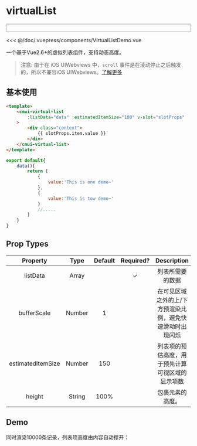 # virtualList

<Exp>
<div slot="exp">
<div style="border:1px solid #999;padding:10px">
    <VirtualListDemo></VirtualListDemo>
</div>
</div>
<div slot="code">

<<< @/doc/.vuepress/components/VirtualListDemo.vue
</div>
</Exp>

一个基于Vue2.6+的虚拟列表组件，支持动态高度。

>注意: 由于在 iOS UIWebviews 中，`scroll` 事件是在滚动停止之后触发的，所以不兼容iOS UIWebviews。[了解更多](https://developer.mozilla.org/en-US/docs/Web/Events/scroll#Browser_compatibility)

## 基本使用

```html
<template>
    <cmui-virtual-list
        :listData="data" :estimatedItemSize="100" v-slot="slotProps"
    >
        <div class="context">
            {{ slotProps.item.value }}
        </div>
    </cmui-virtual-list>
</template>
```

```javascript
export default{
    data(){
        return [
            {
                value:'This is one demo~'
            },
            {
                value:'This is tow demo~'
            }
            //.....
        ]
    }
}

```

## Prop Types

|Property|Type|Default|Required?|Description|
|:--:|:--:|:--:|:--:|:--:|
|listData|Array||✓|列表所需要的数据|
|bufferScale|Number|1||在可见区域之外的上/下方预渲染比例，避免快速滑动时出现闪烁|
|estimatedItemSize|Number|150||列表项的预估高度，用于预先计算可视区域的显示项数|
|height|String|100%||包裹元素的高度。|

## Demo

同时渲染10000条记录，列表项高度由内容自动撑开：



